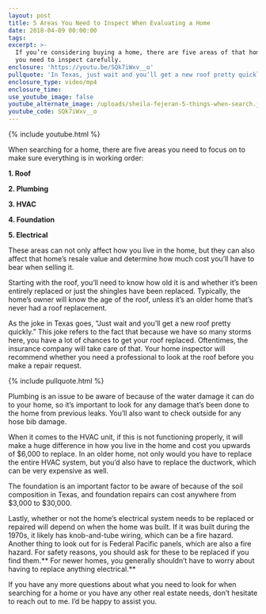```yaml
---
layout: post
title: 5 Areas You Need to Inspect When Evaluating a Home
date: 2018-04-09 00:00:00
tags:
excerpt: >-
  If you’re considering buying a home, there are five areas of that home that
  you need to inspect carefully.
enclosure: 'https://youtu.be/SQk7iWxv__o'
pullquote: 'In Texas, just wait and you’ll get a new roof pretty quickly.'
enclosure_type: video/mp4
enclosure_time:
use_youtube_image: false
youtube_alternate_image: /uploads/sheila-fejeran-5-things-when-search.jpg
youtube_code: SQk7iWxv__o
---
```


{% include youtube.html %}

When searching for a home, there are five areas you need to focus on to make sure everything is in working order:

**1. Roof**

**2. Plumbing**

**3. HVAC**

**4. Foundation**

**5. Electrical**

These areas can not only affect how you live in the home, but they can also affect that home’s resale value and determine how much cost you’ll have to bear when selling it.

Starting with the roof, you’ll need to know how old it is and whether it’s been entirely replaced or just the shingles have been replaced. Typically, the home’s owner will know the age of the roof, unless it’s an older home that’s never had a roof replacement.

As the joke in Texas goes, “Just wait and you’ll get a new roof pretty quickly.” This joke refers to the fact that because we have so many storms here, you have a lot of chances to get your roof replaced. Oftentimes, the insurance company will take care of that. Your home inspector will recommend whether you need a professional to look at the roof before you make a repair request.

{% include pullquote.html %}

Plumbing is an issue to be aware of because of the water damage it can do to your home, so it’s important to look for any damage that’s been done to the home from previous leaks. You’ll also want to check outside for any hose bib damage.

When it comes to the HVAC unit, if this is not functioning properly, it will make a huge difference in how you live in the home and cost you upwards of $6,000 to replace. In an older home, not only would you have to replace the entire HVAC system, but you’d also have to replace the ductwork, which can be very expensive as well.

The foundation is an important factor to be aware of because of the soil composition in Texas, and foundation repairs can cost anywhere from $3,000 to $30,000.

Lastly, whether or not the home’s electrical system needs to be replaced or repaired will depend on when the home was built. If it was built during the 1970s, it likely has knob-and-tube wiring, which can be a fire hazard. Another thing to look out for is Federal Pacific panels, which are also a fire hazard. For safety reasons, you should ask for these to be replaced if you find them.** For newer homes, you generally shouldn’t have to worry about having to replace anything electrical.**

If you have any more questions about what you need to look for when searching for a home or you have any other real estate needs, don’t hesitate to reach out to me. I’d be happy to assist you.